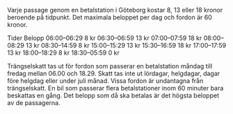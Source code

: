 Varje passage genom en betalstation i Göteborg kostar 8, 13 eller 18 kronor beroende på tidpunkt. Det maximala beloppet per dag och fordon är 60 kronor.

Tider                   Belopp
06:00–06:29     8 kr
06:30–06:59     13 kr
07:00–07:59     18 kr
08:00–08:29     13 kr
08:30–14:59     8 kr
15:00–15:29     13 kr
15:30–16:59     18 kr
17:00–17:59     13 kr
18:00–18:29     8 kr
18:30–05:59     0 kr

Trängselskatt tas ut för fordon som passerar en betalstation måndag till fredag mellan 06.00 och 18.29. Skatt tas inte ut lördagar, helgdagar, dagar före helgdag eller under juli månad. Vissa fordon är undantagna från trängselskatt. En bil som passerar flera betalstationer inom 60 minuter bara beskattas en gång. Det belopp som då ska betalas är det högsta beloppet av de passagerna.
